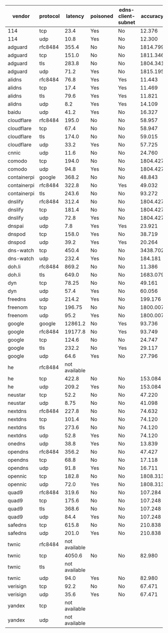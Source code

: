 | vendor | protocol | latency | poisoned | edns-client-subnet | accuracy | taobao | tmall | qq | baidu | sohu | jd | amazon | bing | linkedin | weibo | meituan |
| ------ | -------- | ------- | -------- | ------------------ | -------- | ------ | ----- | -- | ----- | ---- | -- | ------ | ---- | -------- | ----- | ------- |
| 114 | tcp | 23.4 | Yes | No | 12.376 | 1.10 | 1.04 | 1.01 | 1.03 | 1.00 | 1.00 | 2.02 | 1.05 | 1.00 | 1.08 | 1.05 |
| 114 | udp | 10.8 | Yes | No | 12.300 | 1.10 | 1.04 | 1.01 | 1.03 | 1.00 | 1.03 | 1.91 | 1.05 | 1.00 | 1.08 | 1.05 |
| adguard | rfc8484 | 355.4 | No | No | 1814.799 | 965.15 | 771.70 | 25.49 | 8.81 | 4.75 | 11.65 | 2.26 | 2.01 | 16.99 | 4.91 | 1.09 |
| adguard | tcp | 151.0 | No | No | 1811.346 | 965.15 | 771.70 | 25.49 | 8.81 | 4.75 | 11.65 | 2.45 | 2.01 | 16.99 | 1.26 | 1.09 |
| adguard | tls | 283.8 | No | No | 1804.341 | 965.15 | 771.70 | 15.17 | 8.81 | 4.75 | 11.65 | 2.45 | 2.01 | 16.99 | 4.57 | 1.09 |
| adguard | udp | 71.2 | Yes | No | 1815.195 | 965.15 | 771.70 | 25.49 | 8.81 | 4.75 | 11.65 | 2.65 | 2.01 | 16.99 | 4.91 | 1.09 |
| alidns | rfc8484 | 76.8 | Yes | Yes | 11.443 | 1.10 | 1.04 | 1.01 | 1.03 | 1.00 | 1.00 | 1.08 | 1.05 | 1.00 | 1.08 | 1.05 |
| alidns | tcp | 17.4 | Yes | Yes | 11.469 | 1.10 | 1.04 | 1.01 | 1.03 | 1.00 | 1.03 | 1.08 | 1.05 | 1.00 | 1.08 | 1.05 |
| alidns | tls | 79.6 | Yes | Yes | 11.821 | 1.10 | 1.04 | 1.01 | 1.03 | 1.00 | 1.01 | 1.45 | 1.05 | 1.00 | 1.08 | 1.05 |
| alidns | udp | 8.2 | Yes | Yes | 14.109 | 1.10 | 1.04 | 1.01 | 1.03 | 1.00 | 1.01 | 3.74 | 1.05 | 1.00 | 1.08 | 1.05 |
| baidu | udp | 41.2 | Yes | No | 16.327 | 1.10 | 1.04 | 1.01 | 1.03 | 1.00 | 1.01 | 2.02 | 1.05 | 4.94 | 1.08 | 1.05 |
| cloudflare | rfc8484 | 195.0 | No | No | 58.957 | 6.53 | 5.22 | 10.95 | 3.08 | 4.75 | 4.87 | 1.04 | 2.01 | 16.99 | 2.43 | 1.09 |
| cloudflare | tcp | 67.4 | No | No | 58.947 | 6.52 | 5.22 | 10.95 | 3.08 | 4.75 | 4.87 | 1.04 | 2.01 | 16.99 | 2.43 | 1.09 |
| cloudflare | tls | 174.0 | No | No | 59.015 | 6.53 | 5.22 | 10.95 | 3.08 | 4.75 | 4.87 | 1.10 | 2.01 | 16.99 | 2.43 | 1.09 |
| cloudflare | udp | 33.2 | Yes | No | 57.725 | 6.53 | 5.22 | 10.95 | 3.08 | 4.75 | 4.87 | 1.10 | 2.01 | 16.99 | 1.14 | 1.09 |
| cnnic | udp | 11.6 | No | No | 24.760 | 2.65 | 2.28 | 4.84 | 1.03 | 4.37 | 2.46 | 2.94 | 1.05 | 1.00 | 1.08 | 1.05 |
| comodo | tcp | 194.0 | No | No | 1804.427 | 965.15 | 771.70 | 15.17 | 8.81 | 4.75 | 11.65 | 2.20 | 2.01 | 16.99 | 4.91 | 1.09 |
| comodo | udp | 94.8 | Yes | No | 1804.427 | 965.15 | 771.70 | 15.17 | 8.81 | 4.75 | 11.65 | 2.20 | 2.01 | 16.99 | 4.91 | 1.09 |
| containerpi | google | 368.2 | No | No | 48.843 | 15.27 | 1.04 | 8.65 | 10.14 | 1.00 | 1.00 | 3.09 | 1.05 | 4.94 | 1.58 | 1.09 |
| containerpi | rfc8484 | 322.8 | No | Yes | 49.032 | 1.10 | 10.35 | 5.73 | 10.14 | 4.75 | 4.79 | 2.44 | 1.53 | 4.94 | 2.18 | 1.09 |
| containerpi | tls | 243.6 | No | No | 93.272 | 15.27 | 19.66 | 8.65 | 10.14 | 4.75 | 8.56 | 3.08 | 2.01 | 16.99 | 3.08 | 1.09 |
| dnslify | rfc8484 | 312.4 | No | No | 1804.427 | 965.15 | 771.70 | 15.17 | 8.81 | 4.75 | 11.65 | 2.20 | 2.01 | 16.99 | 4.91 | 1.09 |
| dnslify | tcp | 181.4 | No | No | 1804.427 | 965.15 | 771.70 | 15.17 | 8.81 | 4.75 | 11.65 | 2.20 | 2.01 | 16.99 | 4.91 | 1.09 |
| dnslify | udp | 72.8 | Yes | No | 1804.427 | 965.15 | 771.70 | 15.17 | 8.81 | 4.75 | 11.65 | 2.20 | 2.01 | 16.99 | 4.91 | 1.09 |
| dnspai | udp | 7.8 | Yes | Yes | 23.921 | 1.10 | 1.04 | 1.01 | 1.03 | 1.00 | 1.03 | 5.66 | 1.05 | 8.88 | 1.08 | 1.05 |
| dnspod | tcp | 158.0 | Yes | No | 38.719 | 6.21 | 4.90 | 4.84 | 2.83 | 4.69 | 4.70 | 6.37 | 1.05 | 1.00 | 1.08 | 1.05 |
| dnspod | udp | 39.2 | Yes | Yes | 20.264 | 1.10 | 1.04 | 1.01 | 1.03 | 1.00 | 1.01 | 2.02 | 1.05 | 8.88 | 1.08 | 1.05 |
| dns-watch | tcp | 450.4 | No | No | 3438.702 | 38.25 | 1531.16 | 1415.23 | 3.08 | 4.75 | 34.68 | 7.95 | 376.68 | 16.99 | 8.87 | 1.09 |
| dns-watch | udp | 232.4 | Yes | No | 184.181 | 38.25 | 30.58 | 35.95 | 3.08 | 4.75 | 34.68 | 7.95 | 2.01 | 16.99 | 8.87 | 1.09 |
| doh.li | rfc8484 | 869.2 | No | No | 11.386 | 1.10 | 1.04 | 1.01 | 1.03 | 1.00 | 1.03 | 1.00 | 1.05 | 1.00 | 1.08 | 1.05 |
| doh.li | tls | 649.0 | No | No | 1683.079 | 51.67 | 41.32 | 32.22 | 1.03 | 4.37 | 1540.12 | 8.17 | 1.05 | 1.00 | 1.08 | 1.05 |
| dyn | tcp | 78.25 | No | No | 49.161 | 1.10 | 1.04 | 8.77 | 1.03 | 1.00 | 13.47 | 1.62 | 2.01 | 16.99 | 1.08 | 1.05 |
| dyn | udp | 57.4 | Yes | No | 60.056 | 1.10 | 1.04 | 8.77 | 1.03 | 1.00 | 25.91 | 1.04 | 1.05 | 16.99 | 1.08 | 1.05 |
| freedns | udp | 214.2 | Yes | No | 199.176 | 38.25 | 40.18 | 37.12 | 14.01 | 4.75 | 29.55 | 7.07 | 2.01 | 16.99 | 8.16 | 1.09 |
| freenom | tcp | 196.75 | No | No | 1800.007 | 965.15 | 771.70 | 8.65 | 8.81 | 4.75 | 11.65 | 5.83 | 2.01 | 16.99 | 3.38 | 1.09 |
| freenom | udp | 95.2 | Yes | No | 1800.007 | 965.15 | 771.70 | 8.65 | 8.81 | 4.75 | 11.65 | 5.83 | 2.01 | 16.99 | 3.38 | 1.09 |
| google | google | 12861.2 | No | Yes | 93.736 | 15.27 | 19.66 | 8.69 | 10.14 | 4.75 | 8.56 | 3.08 | 2.01 | 16.99 | 3.51 | 1.09 |
| google | rfc8484 | 19177.8 | No | Yes | 93.749 | 15.27 | 19.66 | 8.69 | 10.14 | 4.75 | 8.56 | 3.09 | 2.01 | 16.99 | 3.51 | 1.09 |
| google | tcp | 124.6 | No | No | 24.747 | 1.10 | 1.04 | 1.01 | 14.01 | 1.00 | 1.00 | 1.41 | 1.05 | 1.00 | 1.08 | 1.05 |
| google | tls | 232.2 | No | Yes | 29.117 | 1.10 | 1.04 | 1.01 | 14.01 | 1.00 | 1.03 | 1.81 | 1.05 | 4.94 | 1.08 | 1.05 |
| google | udp | 64.6 | Yes | No | 27.796 | 1.10 | 1.04 | 5.10 | 3.08 | 2.87 | 1.01 | 1.41 | 1.05 | 8.99 | 1.08 | 1.05 |
| he | rfc8484 | not available |
| he | tcp | 422.8 | No | No | 153.084 | 26.90 | 19.23 | 18.70 | 14.01 | 21.96 | 20.75 | 5.33 | 2.01 | 16.99 | 6.12 | 1.09 |
| he | udp | 209.2 | Yes | No | 153.084 | 26.90 | 19.23 | 18.70 | 14.01 | 21.96 | 20.75 | 5.33 | 2.01 | 16.99 | 6.12 | 1.09 |
| neustar | tcp | 52.2 | No | No | 47.220 | 1.10 | 1.04 | 16.64 | 14.01 | 1.00 | 1.10 | 8.14 | 1.05 | 1.00 | 1.08 | 1.05 |
| neustar | udp | 8.75 | No | No | 41.098 | 1.10 | 1.04 | 16.64 | 14.01 | 1.00 | 1.10 | 2.02 | 1.05 | 1.00 | 1.08 | 1.05 |
| nextdns | rfc8484 | 227.8 | No | No | 74.632 | 13.26 | 10.60 | 3.90 | 8.81 | 4.75 | 10.56 | 1.66 | 2.01 | 16.99 | 1.00 | 1.09 |
| nextdns | tcp | 101.4 | No | No | 74.120 | 13.26 | 10.60 | 3.90 | 8.81 | 4.75 | 10.56 | 1.15 | 2.01 | 16.99 | 1.00 | 1.09 |
| nextdns | tls | 273.6 | No | No | 74.120 | 13.26 | 10.60 | 3.90 | 8.81 | 4.75 | 10.56 | 1.15 | 2.01 | 16.99 | 1.00 | 1.09 |
| nextdns | udp | 52.8 | Yes | No | 74.120 | 13.26 | 10.60 | 3.90 | 8.81 | 4.75 | 10.56 | 1.15 | 2.01 | 16.99 | 1.00 | 1.09 |
| onedns | udp | 38.8 | Yes | No | 13.839 | 1.10 | 1.04 | 1.01 | 1.03 | 1.00 | 2.46 | 2.02 | 1.05 | 1.00 | 1.08 | 1.05 |
| opendns | rfc8484 | 356.2 | No | No | 47.427 | 6.53 | 5.22 | 8.77 | 3.08 | 4.75 | 4.87 | 1.10 | 2.01 | 8.88 | 1.14 | 1.09 |
| opendns | tcp | 68.8 | No | No | 17.118 | 1.10 | 1.04 | 1.01 | 1.03 | 4.75 | 1.03 | 1.81 | 1.05 | 1.00 | 2.25 | 1.05 |
| opendns | udp | 91.8 | Yes | No | 16.711 | 1.10 | 1.04 | 1.01 | 1.03 | 4.75 | 1.03 | 1.41 | 1.05 | 1.00 | 2.25 | 1.05 |
| opennic | tcp | 182.8 | No | No | 1808.313 | 965.15 | 771.70 | 15.17 | 8.81 | 4.75 | 11.65 | 6.08 | 2.01 | 16.99 | 4.91 | 1.09 |
| opennic | udp | 72.0 | Yes | No | 1808.313 | 965.15 | 771.70 | 15.17 | 8.81 | 4.75 | 11.65 | 6.08 | 2.01 | 16.99 | 4.91 | 1.09 |
| quad9 | rfc8484 | 319.6 | No | No | 107.284 | 26.90 | 21.51 | 8.69 | 8.81 | 4.75 | 11.65 | 2.23 | 2.01 | 16.99 | 2.66 | 1.09 |
| quad9 | tcp | 175.6 | No | No | 107.248 | 26.90 | 21.51 | 8.69 | 8.81 | 4.75 | 11.65 | 2.20 | 2.01 | 16.99 | 2.66 | 1.09 |
| quad9 | tls | 368.6 | No | No | 107.248 | 26.90 | 21.51 | 8.69 | 8.81 | 4.75 | 11.65 | 2.20 | 2.01 | 16.99 | 2.66 | 1.09 |
| quad9 | udp | 84.4 | Yes | No | 107.248 | 26.90 | 21.51 | 8.69 | 8.81 | 4.75 | 11.65 | 2.20 | 2.01 | 16.99 | 2.66 | 1.09 |
| safedns | tcp | 615.8 | No | No | 210.838 | 51.67 | 41.32 | 31.36 | 14.01 | 4.75 | 30.21 | 8.17 | 2.01 | 16.99 | 9.26 | 1.09 |
| safedns | udp | 201.0 | Yes | No | 210.838 | 51.67 | 41.32 | 31.36 | 14.01 | 4.75 | 30.21 | 8.17 | 2.01 | 16.99 | 9.26 | 1.09 |
| twnic | rfc8484 | not available |
| twnic | tcp | 4050.6 | No | No | 82.980 | 16.71 | 13.36 | 8.52 | 3.08 | 4.75 | 10.04 | 3.07 | 2.01 | 16.99 | 3.37 | 1.09 |
| twnic | tls | not available |
| twnic | udp | 94.0 | Yes | No | 82.980 | 16.71 | 13.36 | 8.52 | 3.08 | 4.75 | 10.04 | 3.07 | 2.01 | 16.99 | 3.37 | 1.09 |
| verisign | tcp | 92.2 | No | No | 67.471 | 6.53 | 4.96 | 8.77 | 14.01 | 4.75 | 4.87 | 2.20 | 2.01 | 16.99 | 1.30 | 1.09 |
| verisign | udp | 35.6 | Yes | No | 67.471 | 6.53 | 4.96 | 8.77 | 14.01 | 4.75 | 4.87 | 2.20 | 2.01 | 16.99 | 1.30 | 1.09 |
| yandex | tcp | not available |
| yandex | udp | not available |
